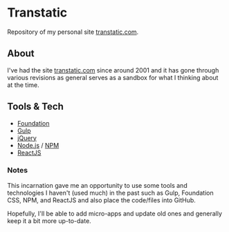 # Transtatic
Repository of my personal site [transtatic.com](http://transtatic.com).

## About
I've had the site [transtatic.com](http://transtatic.com) since around 2001 and 
it has gone through various revisions as general serves as a sandbox for what I
thinking about at the time.

## Tools & Tech 
- [Foundation](http://foundation.zurb.com/)
- [Gulp](http://gulpjs.com/)
- [jQuery](https://jquery.com/)
- [Node.js](https://nodejs.org) / [NPM](https://www.npmjs.com/)
- [ReactJS](https://facebook.github.io/react/)

### Notes
This incarnation gave me an opportunity to use some tools and technologies I 
haven't (used much) in the past such as Gulp, Foundation CSS, NPM, and ReactJS 
and also place the code/files into GitHub.

Hopefully, I'll be able to add micro-apps and update old ones and generally keep
it a bit more up-to-date.

